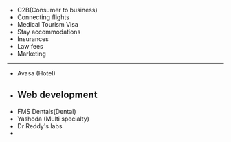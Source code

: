

- C2B(Consumer to business)
- Connecting flights
- Medical Tourism Visa
- Stay accommodations
- Insurances
- Law fees
- Marketing


_____

- Avasa (Hotel)
- Web development
	- 
- FMS Dentals(Dental)
- Yashoda (Multi specialty)
- Dr Reddy's labs 
- 
